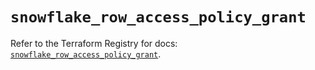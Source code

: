 # `snowflake_row_access_policy_grant`

Refer to the Terraform Registry for docs: [`snowflake_row_access_policy_grant`](https://registry.terraform.io/providers/snowflake-labs/snowflake/0.86.0/docs/resources/row_access_policy_grant).
